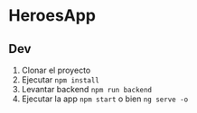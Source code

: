 # HeroesApp

## Dev

1. Clonar el proyecto 
2. Ejecutar `npm install`
3. Levantar backend `npm run backend`
4. Ejecutar la app `npm start` o bien `ng serve -o`

